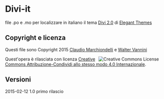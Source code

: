 # Divi-it

file .po e .mo per localizzare in italiano il tema [Divi 2.0](http://www.elegantthemes.com/gallery/divi/) di [Elegant Themes](http://www.elegantthemes.com)


## Copyright e licenza

Questi file sono Copyright 2015 [Claudio Marchiondelli](cmarchiondelli@gmail.com) e [Walter Vannini](walvan63@gmail.com)

<a rel="license" href="http://creativecommons.org/licenses/by-sa/4.0/"><img alt="Creative Commons License" style="border-width:0" src="https://i.creativecommons.org/l/by-sa/4.0/88x31.png" align="right" /></a>Quest'opera &egrave; rilasciata con licenza <a rel="license" href="http://creativecommons.org/licenses/by-sa/4.0/">Creative Commons Attribuzione-Condividi allo stesso modo 4.0 Internazionale</a>.

## Versioni

2015-02-12 1.0 primo rilascio
